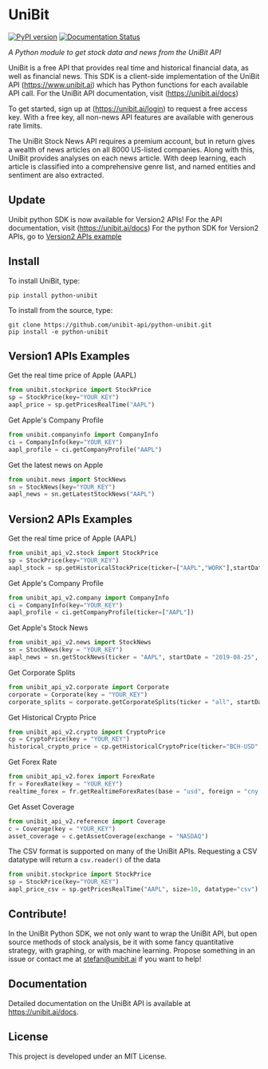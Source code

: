 # UniBit

[![PyPI version](https://badge.fury.io/py/python-unibit.svg)](https://badge.fury.io/py/python-unibit)
[![Documentation Status](https://readthedocs.org/projects/unibit/badge/?version=latest)](https://unibit.readthedocs.io/en/latest/?badge=latest)

*A Python module to get stock data and news from the UniBit API*

UniBit is a free API that provides real time and historical financial data, as well as financial news. This SDK is a client-side implementation of the UniBit API (https://www.unibit.ai) which has Python functions for each available API call. For the UniBit API documentation, visit (https://unibit.ai/docs)

To get started, sign up at (https://unibit.ai/login) to request a free access key. With a free key, all non-news API features are available with generous rate limits.

The UniBit Stock News API requires a premium account, but in return gives a wealth of news articles on all 8000 US-listed companies. Along with this, UniBit provides analyses on each news article. With deep learning, each article is classified into a comprehensive genre list, and named entities and sentiment are also extracted. 

## Update
Unibit python SDK is now available for Version2 APIs!
For the API documentation, visit (https://unibit.ai/docs)
For the python SDK for Version2 APIs, go to [Version2 APIs example](#v2_example)

## Install
To install UniBit, type:
```shell
pip install python-unibit
```

To install from the source, type:
```shell
git clone https://github.com/unibit-api/python-unibit.git
pip install -e python-unibit
```

## Version1 APIs Examples

Get the real time price of Apple (AAPL)

```python
from unibit.stockprice import StockPrice
sp = StockPrice(key="YOUR_KEY")
aapl_price = sp.getPricesRealTime("AAPL")
```

Get Apple's Company Profile

```python
from unibit.companyinfo import CompanyInfo
ci = CompanyInfo(key="YOUR_KEY")
aapl_profile = ci.getCompanyProfile("AAPL")
```

Get the latest news on Apple

```python
from unibit.news import StockNews
sn = StockNews(key="YOUR_KEY")
aapl_news = sn.getLatestStockNews("AAPL")
```

## <a name = "v2_example"></a>Version2 APIs Examples

Get the real time price of Apple (AAPL)

```python
from unibit_api_v2.stock import StockPrice
sp = StockPrice(key="YOUR_KEY")
aapl_stock = sp.getHistoricalStockPrice(ticker=["AAPL","WORK"],startDate="2019-09-15",endDate="2019-09-20")
```

Get Apple's Company Profile

```python
from unibit_api_v2.company import CompanyInfo
ci = CompanyInfo(key="YOUR_KEY")
aapl_profile = ci.getCompanyProfile(ticker=["AAPL"])
```

Get Apple's Stock News

```python
from unibit_api_v2.news import StockNews
sn = StockNews(key = "YOUR_KEY")
aapl_news = sn.getStockNews(ticker = "AAPL", startDate = "2019-08-25", endDate = "2019-08-30", startMinute = "10:00:00", endMinute = "11:00:00", genre = "partnership", sector = "technology")
```

Get Corporate Splits

```python
from unibit_api_v2.corporate import Corporate
corporate = Corporate(key = "YOUR_KEY")
corporate_splits = corporate.getCorporateSplits(ticker = "all", startDate="2019-02-01", endDate="2019-02-11")
```

Get Historical Crypto Price

```python
from unibit_api_v2.crypto import CryptoPrice
cp = CryptoPrice(key = "YOUR_KEY")
historical_crypto_price = cp.getHistoricalCryptoPrice(ticker="BCH-USD", startDate = "2019-08-25", endDate = "2019-08-30")
```

Get Forex Rate

```python
from unibit_api_v2.forex import ForexRate
fr = ForexRate(key = "YOUR_KEY")
realtime_forex = fr.getRealtimeForexRates(base = "usd", foreign = "cny,eur,inr", amount = 1, startDate = "2019-08-29", endDate = "2019-08-29", startMinute = "11:00:00", endMinute = "12:00:00")
```

Get Asset Coverage

```python
from unibit_api_v2.reference import Coverage
c = Coverage(key = "YOUR_KEY")
asset_coverage = c.getAssetCoverage(exchange = "NASDAQ")
```


The CSV format is supported on many of the UniBit APIs. Requesting a CSV datatype will return a ```csv.reader()``` of the data

```python
from unibit.stockprice import StockPrice
sp = StockPrice(key="YOUR_KEY")
aapl_price_csv = sp.getPricesRealTime("AAPL", size=10, datatype="csv")
```

## Contribute!
In the UniBit Python SDK, we not only want to wrap the UniBit API, but open source methods of stock analysis, be it with some fancy quantitative strategy, with graphing, or with machine learning. Propose something in an issue or contact me at stefan@unibit.ai if you want to help!

## Documentation
Detailed documentation on the UniBit API is available at https://unibit.ai/docs.

## License
This project is developed under an MIT License. 

